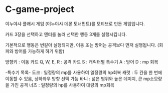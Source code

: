 # C-game-project

이누야샤 플래시 게임 (이누야샤 데몬 토너먼트)를 모티브로 만든 게임입니다.

카드 3장을 선택하고 엔터를 눌러 선택한 행동 3개를 실행시킵니다.

기본적으로 행동은 번갈아 실행되지만, 이동 또는 방어는 공격보다 먼저 실행됩니다. (회피와 방어를 가능하게 하기 위함)

방향키 : 이동 카드
Q, W, E, R : 공격 카드
S : 캐릭터별 특수기
A : 방어
D : mp 회복


-특수기 목록-
도크 : 일정량의 mp를 사용하여 일정량의 hp회복
캐럿 : 두 칸을 한 번에 이동할 수 있음, 상하좌우 방향 선택 가능
바니 : 넓은 범위와 높은 데미지, 큰 mp소모량을 가진 공격
너츠 : 일정량의 hp를 사용하여 대량의 mp회복
